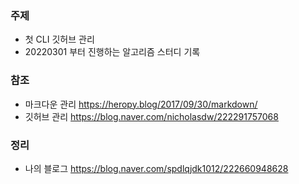 ### 주제
- 첫 CLI 깃허브 관리
- 20220301 부터 진행하는 알고리즘 스터디 기록 

### 참조
- 마크다운 관리 https://heropy.blog/2017/09/30/markdown/ 
- 깃허브 관리 https://blog.naver.com/nicholasdw/222291757068 


### 정리
- 나의 블로그 https://blog.naver.com/spdlqjdk1012/222660948628